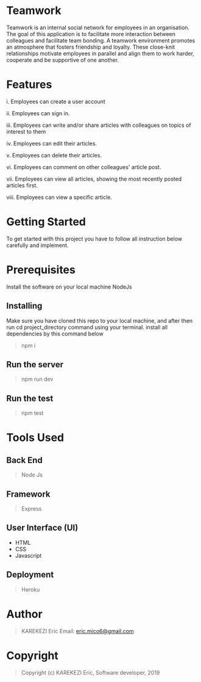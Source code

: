 # Teamwork
Teamwork is an internal social network for employees in an organisation. The goal of this application is to facilitate more interaction between colleagues and facilitate team bonding. A teamwork environment promotes an atmosphere that fosters friendship and loyalty. These close-knit relationships motivate employees in parallel and align them to work harder, cooperate and be supportive of one another.

# Features
i. Employees can create a user account

ii. Employees can sign in.

iii. Employees can write and/or share articles with colleagues on topics of interest to them

iv. Employees can edit their articles.

v. Employees can delete their articles.

vi. Employees can comment on other colleagues' article post.

vii. Employees can view all articles, showing the most recently posted articles first.

viii. Employees can view a specific article.

# Getting Started
To get started with this project you have to follow all instruction below carefully and implement.

# Prerequisites
Install the software on your local machine NodeJs

## Installing
Make sure you have cloned this repo to your local machine, and after then run cd project_directory command using your terminal. install all dependencies by this command below

> npm i
## Run the server
> npm run dev
## Run the test
> npm test

# Tools Used

## Back End
> Node Js

## Framework
> Express

## User Interface (UI)

- HTML
- CSS
- Javascript

## Deployment
> Heroku

# Author
> KAREKEZI Eric 
> Email: eric.mico6@gmail.com
 
# Copyright
> Copyright (c) KAREKEZI Eric, Software developer, 2019

